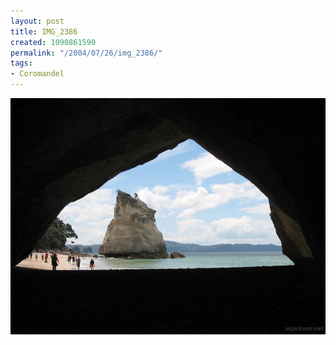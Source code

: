 ```yaml
---
layout: post
title: IMG_2386
created: 1090861590
permalink: "/2004/07/26/img_2386/"
tags:
- Coromandel
---
```


<img src="/image/images/img_2386-801.jpg"/>

